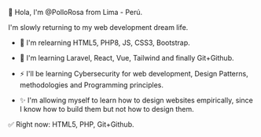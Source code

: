 <!--
**PolloRosa/PolloRosa** is a ✨ _special_ ✨ repository because its `README.md` (this file) appears on your GitHub profile.

Here are some ideas to get you started:

- 🔭 I’m currently working on ...
- 🌱 I’m currently learning ...
- 👯 I’m looking to collaborate on ...
- 🤔 I’m looking for help with ...
- 💬 Ask me about ...
- 📫 How to reach me: ...
- 😄 Pronouns: ...
- ⚡ Fun fact: ...
-->

👋 Hola, I'm @PolloRosa from Lima - Perú.

I'm slowly returning to my web development dream life.

- 💪 I'm relearning HTML5, PHP8, JS, CSS3, Bootstrap.

- 🌱 I'm learning Laravel, React, Vue, Tailwind and finally Git+Github.

- ⚡ I'll be learning Cybersecurity for web development, Design Patterns, methodologies and Programming principles.

- ✨ I'm allowing myself to learn how to design websites empirically, since I know how to build them but not how to design them.

✅ Right now: HTML5, PHP, Git+Github.
